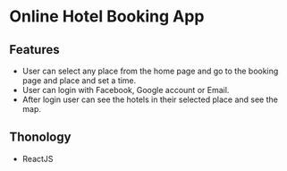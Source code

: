 # Online Hotel Booking App
## Features
* User can select any place from the home page and go to the booking page and place and set a time.
* User can login with Facebook, Google account or Email.
* After login user can see the hotels in their selected place and see the map.
## Thonology
* ReactJS


